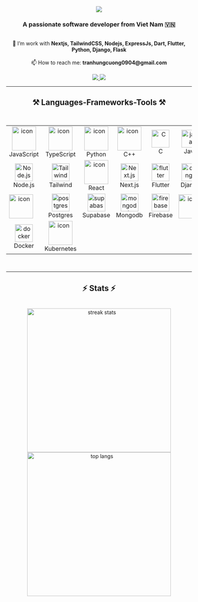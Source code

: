 <h1 align="center">
    <img src="https://readme-typing-svg.herokuapp.com/?font=Righteous&size=35&center=true&vCenter=true&width=500&height=70&duration=4000&lines=Hi+There!+👋;+I'm+Brumble!;" />
</h1>

<h3 align="center">A passionate software developer from Viet Nam 🇻🇳</h3>
</br>
<div align="center">
    🌱 I’m  work with <strong>Nextjs, TailwindCSS, Nodejs, ExpressJs, Dart, Flutter, Python, Django, Flask</strong>
    </br>
    </br>
    📫 How to reach me: <strong>tranhungcuong0904@gmail.com</strong>
 </div>
 </br>
<div align="center"> 
  <a href="https://www.linkedin.com/in/h%C6%B0ng-c%C6%B0%E1%BB%9Dng-tr%E1%BA%A7n-570923236/" target="_blank">
    <img src="https://img.shields.io/badge/LinkedIn-0077B5?style=for-the-badge&logo=linkedin&logoColor=white" target="_blank" />
  </a>
  <a href="https://www.instagram.com/hcuongtran/" target="_blank">
    <img src="https://img.shields.io/badge/Instagram-E4405F?style=for-the-badge&logo=instagram&logoColor=white" target="_blank" />
  </a>
</div>

 <hr/>
 
<h2 align="center">⚒️ Languages-Frameworks-Tools ⚒️</h2>
<br/>
<table align="center">
    <tr>
        <!-- Languages -->
        <td align="center" width="96">
            <img src="https://techstack-generator.vercel.app/js-icon.svg" alt="icon" width="65" height="65" />
            <br>JavaScript
        </td>
        <td align="center" width="96">
            <img src="https://techstack-generator.vercel.app/ts-icon.svg" alt="icon" width="65" height="65" />
            <br>TypeScript
        </td>
        <td align="center" width="96">
            <img src="https://techstack-generator.vercel.app/python-icon.svg" alt="icon" width="65" height="65" />
            <br>Python
        </td>
        <td align="center" width="96">
            <img src="https://techstack-generator.vercel.app/cpp-icon.svg" alt="icon" width="65" height="65" />
            <br>C++
        </td>
        <td align="center" width="96">
            <img src="https://skillicons.dev/icons?i=c" width="48" height="48" alt="C" />
            <br>C
        </td>
        <td align="center" width="96">
            <img src="https://techstack-generator.vercel.app/java-icon.svg" width="48" height="48" alt="java" />
            <br>Java
        </td>
        <td align="center" width="96">
            <img src="https://skillicons.dev/icons?i=dart" width="48" height="48" alt="dart" />
            <br>Dart
        </td>
    </tr>
    <tr>
        <!-- Frameworks -->
        <td align="center" width="96">
            <img src="https://skillicons.dev/icons?i=nodejs" width="48" height="48" alt="Node.js" />
            <br>Node.js
        </td>
        <td align="center" width="96">
            <img src="https://skillicons.dev/icons?i=tailwind" width="48" height="48" alt="Tailwind" />
            <br>Tailwind
        </td>
        <td align="center" width="96">
            <img src="https://techstack-generator.vercel.app/react-icon.svg" alt="icon" width="65" height="65" />
            <br>React
        </td>
        <td align="center" width="96">
            <img src="https://skillicons.dev/icons?i=nextjs" width="48" height="48" alt="Next.js" />
            <br>Next.js
        </td>
        <td align="center" width="96">
            <img src="https://skillicons.dev/icons?i=flutter" width="48" height="48" alt="flutter" />
            <br>Flutter
        </td>
        <td align="center" width="96">
            <img src="https://techstack-generator.vercel.app/django-icon.svg" width="48" height="48" alt="django" />
            <br>Django
        </td>
        <td align="center" width="96">
            <img src="https://techstack-generator.vercel.app/graphql-icon.svg" width="48" height="48" alt="graphql" />
            <br>GraphQL
        </td>
    </tr>
    <tr>
        <!-- Databases -->
        <td align="center" width="96">
            <div style="display: flex; align-items: flex-start;">
                <img src="https://techstack-generator.vercel.app/mysql-icon.svg" alt="icon" width="65" height="65" />
            </div>
        </td>
        <td align="center" width="96">
            <img src="https://skillicons.dev/icons?i=postgres" width="48" height="48" alt="postgres" />
            <br>Postgres
        </td>
        <td align="center" width="96">
            <img src="https://skillicons.dev/icons?i=supabase" width="48" height="48" alt="supabase" />
            <br>Supabase
        </td>
        <td align="center" width="96">
            <img src="https://skillicons.dev/icons?i=mongodb" width="48" height="48" alt="mongodb" />
            <br>Mongodb
        </td>
        <td align="center" width="96">
            <img src="https://skillicons.dev/icons?i=firebase" width="48" height="48" alt="firebase" />
            <br>Firebase
        </td>
        <td align="center" width="96">
            <div style="display: flex; align-items: flex-start;">
                <img src="https://techstack-generator.vercel.app/restapi-icon.svg" alt="icon" width="65" height="65" />
            </div>
        </td>
        <td align="center" width="96">
            <img src="https://skillicons.dev/icons?i=linux" width="48" height="48" alt="linux" />
            <br>Linux
        </td>
    </tr>
    <tr>
        <!-- Others -->
        <td align="center" width="96">
            <img src="https://techstack-generator.vercel.app/docker-icon.svg" width="48" height="48" alt="docker" />
            <br>Docker
        </td>
        <td align="center" width="96">
            <img src="https://techstack-generator.vercel.app/kubernetes-icon.svg" alt="icon" width="65" height="65" />
            <br>Kubernetes
        </td>
    </tr>
</table>

<br/>

<hr/>

<h2 align="center">⚡ Stats ⚡</h2>
<br>
<div align=center>
  <img width=390 src="http://github-readme-stats-kqgm.vercel.app/api/?username=brumble9401&theme=tokyonight&cache_seconds=1800&border_radius=10" alt="streak stats"/>
  <img width=390 src="https://github-readme-stats.vercel.app/api/top-langs/?username=brumble9401&hide=HTML&langs_count=8&layout=compact&theme=tokyonight&border_radius=10&size_weight=0.5&count_weight=0.5&exclude_repo=github-readme-stats" alt="top langs" />
</div>
